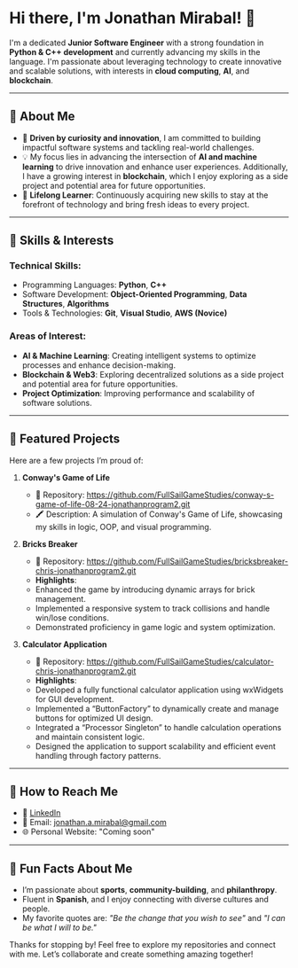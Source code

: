 # Hi there, I'm Jonathan Mirabal! 👋  

I'm a dedicated **Junior Software Engineer** with a strong foundation in **Python & C++ development** and currently advancing my skills in the language. I'm passionate about leveraging technology to create innovative and scalable solutions, with interests in **cloud computing**, **AI**, and **blockchain**.  


---  

## 🚀 About Me  
- 🌟 **Driven by curiosity and innovation**, I am committed to building impactful software systems and tackling real-world challenges.  
- 💡 My focus lies in advancing the intersection of **AI and machine learning** to drive innovation and enhance user experiences. Additionally, I have a growing interest in **blockchain**, which I enjoy exploring as a side project and potential area for future opportunities.
- 📖 **Lifelong Learner**: Continuously acquiring new skills to stay at the forefront of technology and bring fresh ideas to every project.  

---  

## 🔧 Skills & Interests  

### **Technical Skills:**  
- Programming Languages: **Python**, **C++** 
- Software Development: **Object-Oriented Programming**, **Data Structures**, **Algorithms**  
- Tools & Technologies: **Git**, **Visual Studio**, **AWS (Novice)**  

### **Areas of Interest:**  
- **AI & Machine Learning**: Creating intelligent systems to optimize processes and enhance decision-making.  
- **Blockchain & Web3**: Exploring decentralized solutions as a side project and potential area for future opportunities.  
- **Project Optimization**: Improving performance and scalability of software solutions.  

---

## 📂 Featured Projects
Here are a few projects I’m proud of:

1. **Conway's Game of Life**
   - 📌 Repository: https://github.com/FullSailGameStudies/conway-s-game-of-life-08-24-jonathanprogram2.git
   - 🖍️ Description: A simulation of Conway's Game of Life, showcasing my skills in logic, OOP, and visual programming.  

2. **Bricks Breaker**
   - 📌 Repository: https://github.com/FullSailGameStudies/bricksbreaker-chris-jonathanprogram2.git
   - **Highlights**:  
   - Enhanced the game by introducing dynamic arrays for brick management.  
   - Implemented a responsive system to track collisions and handle win/lose conditions.  
   - Demonstrated proficiency in game logic and system optimization.  

2. **Calculator Application**
   - 📌 Repository: https://github.com/FullSailGameStudies/calculator-chris-jonathanprogram2.git
   - **Highlights**:  
   - Developed a fully functional calculator application using wxWidgets for GUI development.
   - Implemented a “ButtonFactory” to dynamically create and manage buttons for optimized UI design.
   - Integrated a “Processor Singleton” to handle calculation operations and maintain consistent logic.
   - Designed the application to support scalability and efficient event handling through factory patterns.

---

## 📧 How to Reach Me
- 💼 [LinkedIn](https://www.linkedin.com/in/jonathanmirabal)
- 📧 Email: [jonathan.a.mirabal@gmail.com](mailto:jonathan.a.mirabal@gmail.com)
- 🌐 Personal Website: "Coming soon"

---

## 🌟 Fun Facts About Me  
- I’m passionate about **sports**, **community-building**, and **philanthropy**.  
- Fluent in **Spanish**, and I enjoy connecting with diverse cultures and people.  
- My favorite quotes are: *"Be the change that you wish to see"* and *"I can be what I will to be."*  

Thanks for stopping by! Feel free to explore my repositories and connect with me. Let’s collaborate and create something amazing together!  
